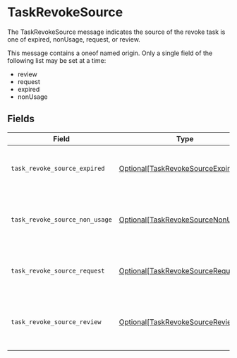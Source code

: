 # TaskRevokeSource

The TaskRevokeSource message indicates the source of the revoke task is one of expired, nonUsage, request, or review.

This message contains a oneof named origin. Only a single field of the following list may be set at a time:
  - review
  - request
  - expired
  - nonUsage



## Fields

| Field                                                                                                                 | Type                                                                                                                  | Required                                                                                                              | Description                                                                                                           |
| --------------------------------------------------------------------------------------------------------------------- | --------------------------------------------------------------------------------------------------------------------- | --------------------------------------------------------------------------------------------------------------------- | --------------------------------------------------------------------------------------------------------------------- |
| `task_revoke_source_expired`                                                                                          | [Optional[TaskRevokeSourceExpired]](../../models/shared/taskrevokesourceexpired.md)                                   | :heavy_minus_sign:                                                                                                    | The TaskRevokeSourceExpired message indicates that the source of the revoke task is due to a grant expiring.          |
| `task_revoke_source_non_usage`                                                                                        | [Optional[TaskRevokeSourceNonUsage]](../../models/shared/taskrevokesourcenonusage.md)                                 | :heavy_minus_sign:                                                                                                    | The TaskRevokeSourceNonUsage message indicates that the source of the revoke task is due to the grant not being used. |
| `task_revoke_source_request`                                                                                          | [Optional[TaskRevokeSourceRequest]](../../models/shared/taskrevokesourcerequest.md)                                   | :heavy_minus_sign:                                                                                                    | The TaskRevokeSourceRequest message indicates that the source of the revoke task was a request.                       |
| `task_revoke_source_review`                                                                                           | [Optional[TaskRevokeSourceReview]](../../models/shared/taskrevokesourcereview.md)                                     | :heavy_minus_sign:                                                                                                    | The TaskRevokeSourceReview message tracks which access review was the source of the specificed revoke ticket.         |